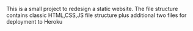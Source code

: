 This is a small project to redesign a static website.
The file structure contains classic HTML,CSS,JS file structure plus additional two files for deployment to Heroku